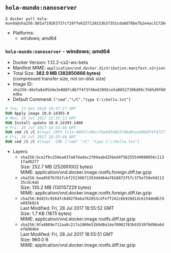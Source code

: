 ## `hola-mundo:nanoserver`

```console
$ docker pull hola-mundo@sha256:801a719263737cf19ffe6157120233b37351cda8d78be7b2e4ac317204416f1d
```

-	Platforms:
	-	windows; amd64

### `hola-mundo:nanoserver` - windows; amd64

-	Docker Version: 1.12.2-cs2-ws-beta
-	Manifest MIME: `application/vnd.docker.distribution.manifest.v2+json`
-	Total Size: **382.9 MB (382850866 bytes)**  
	(compressed transfer size, not on-disk size)
-	Image ID: `sha256:dde5a8a95d4e3e888fc8b7f4f3f46e63892ce5a00527396d89c7b85d9f60ed6a`
-	Default Command: `["cmd","\/C","type C:\\hello.txt"]`

```dockerfile
# Tue, 13 Dec 2016 10:47:17 GMT
RUN Apply image 10.0.14393.0
# Mon, 10 Jul 2017 22:35:12 GMT
RUN Install update 10.0.14393.1480
# Fri, 28 Jul 2017 18:55:46 GMT
RUN cmd /S /C #(nop) COPY file:48957c49ccf5e9d348237d6d81ea098df4fd73711be3cfcd43f1d3bc360f67f4 in C: 
# Fri, 28 Jul 2017 18:55:48 GMT
RUN cmd /S /C #(nop)  CMD ["cmd" "/C" "type C:\\hello.txt"]
```

-	Layers:
	-	`sha256:bce2fbc256ea437a87dadac2f69aabd25bed4f56255549090056c1131fad0277`  
		Size: 252.7 MB (252691002 bytes)  
		MIME: application/vnd.docker.image.rootfs.foreign.diff.tar.gzip
	-	`sha256:baa0507b781fcbf25230671393ddd64a7028872f57c375e758e9d11335cdc4ab`  
		Size: 130.2 MB (130157229 bytes)  
		MIME: application/vnd.docker.image.rootfs.foreign.diff.tar.gzip
	-	`sha256:8dd25c926dfc8402f0aba762853cdfeff242c6b928d1dc6154de0b7de893b824`  
		Last Modified: Fri, 28 Jul 2017 18:55:52 GMT  
		Size: 1.7 KB (1675 bytes)  
		MIME: application/vnd.docker.image.rootfs.diff.tar.gzip
	-	`sha256:9fa4869e711aa0c217a1909e52b9d0a14e70902783b93539f0d96a6def6d84b4`  
		Last Modified: Fri, 28 Jul 2017 18:55:51 GMT  
		Size: 960.0 B  
		MIME: application/vnd.docker.image.rootfs.diff.tar.gzip
